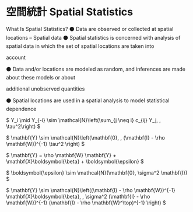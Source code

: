 # 空間統計 Spatial Statistics
What Is Spatial Statistics?
⚫ Data are observed or collected at spatial locations – Spatial data
⚫ Spatial statistics is concerned with analysis of spatial data in which the set of spatial locations are taken into

account

⚫ Data and/or locations are modeled as random, and inferences are made about these models or about

additional unobserved quantities

⚫ Spatial locations are used in a spatial analysis to model statistical dependence

$
Y_i \mid Y_{-i} \sim \mathcal{N}\left(\sum_{j \neq i} c_{ij} Y_j, \, \tau^2\right)
$

$
\mathbf{Y} \sim \mathcal{N}\left(\mathbf{0}, \, (\mathbf{I} - \rho \mathbf{W})^{-1} \tau^2 \right)
$

$
\mathbf{Y} = \rho \mathbf{W} \mathbf{Y} + \mathbf{X}\boldsymbol{\beta} + \boldsymbol{\epsilon}
$

$
\boldsymbol{\epsilon} \sim \mathcal{N}(\mathbf{0}, \sigma^2 \mathbf{I})
$

$
\mathbf{Y} \sim \mathcal{N}\left((\mathbf{I} - \rho \mathbf{W})^{-1} \mathbf{X}\boldsymbol{\beta}, \, \sigma^2 (\mathbf{I} - \rho \mathbf{W})^{-1} (\mathbf{I} - \rho \mathbf{W}^\top)^{-1} \right)
$


